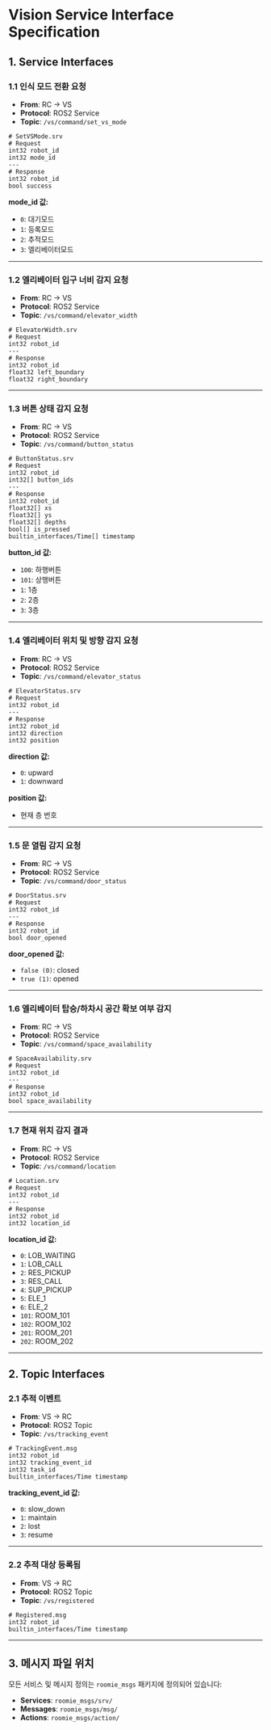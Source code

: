 # Vision Service Interface Specification

## 1. Service Interfaces

### 1.1 인식 모드 전환 요청
- **From**: RC → VS
- **Protocol**: ROS2 Service
- **Topic**: `/vs/command/set_vs_mode`

```srv
# SetVSMode.srv
# Request
int32 robot_id
int32 mode_id
---
# Response
int32 robot_id
bool success
```

**mode_id 값:**
- `0`: 대기모드
- `1`: 등록모드  
- `2`: 추적모드
- `3`: 엘리베이터모드

---

### 1.2 엘리베이터 입구 너비 감지 요청
- **From**: RC → VS
- **Protocol**: ROS2 Service
- **Topic**: `/vs/command/elevator_width`

```srv
# ElevatorWidth.srv
# Request
int32 robot_id
---
# Response
int32 robot_id
float32 left_boundary
float32 right_boundary
```

---

### 1.3 버튼 상태 감지 요청
- **From**: RC → VS
- **Protocol**: ROS2 Service
- **Topic**: `/vs/command/button_status`

```srv
# ButtonStatus.srv
# Request
int32 robot_id
int32[] button_ids
---
# Response
int32 robot_id
float32[] xs
float32[] ys
float32[] depths
bool[] is_pressed
builtin_interfaces/Time[] timestamp
```

**button_id 값:**
- `100`: 하행버튼
- `101`: 상행버튼
- `1`: 1층
- `2`: 2층
- `3`: 3층

---

### 1.4 엘리베이터 위치 및 방향 감지 요청
- **From**: RC → VS
- **Protocol**: ROS2 Service
- **Topic**: `/vs/command/elevator_status`

```srv
# ElevatorStatus.srv
# Request
int32 robot_id
---
# Response
int32 robot_id
int32 direction
int32 position
```

**direction 값:**
- `0`: upward
- `1`: downward

**position 값:**
- 현재 층 번호

---

### 1.5 문 열림 감지 요청
- **From**: RC → VS
- **Protocol**: ROS2 Service
- **Topic**: `/vs/command/door_status`

```srv
# DoorStatus.srv
# Request
int32 robot_id
---
# Response
int32 robot_id
bool door_opened
```

**door_opened 값:**
- `false (0)`: closed
- `true (1)`: opened

---

### 1.6 엘리베이터 탑승/하차시 공간 확보 여부 감지
- **From**: RC → VS
- **Protocol**: ROS2 Service
- **Topic**: `/vs/command/space_availability`

```srv
# SpaceAvailability.srv
# Request
int32 robot_id
---
# Response
int32 robot_id
bool space_availability
```

---

### 1.7 현재 위치 감지 결과
- **From**: RC → VS
- **Protocol**: ROS2 Service
- **Topic**: `/vs/command/location`

```srv
# Location.srv
# Request
int32 robot_id
---
# Response
int32 robot_id
int32 location_id
```

**location_id 값:**
- `0`: LOB_WAITING
- `1`: LOB_CALL
- `2`: RES_PICKUP
- `3`: RES_CALL
- `4`: SUP_PICKUP
- `5`: ELE_1
- `6`: ELE_2
- `101`: ROOM_101
- `102`: ROOM_102
- `201`: ROOM_201
- `202`: ROOM_202

---

## 2. Topic Interfaces

### 2.1 추적 이벤트
- **From**: VS → RC
- **Protocol**: ROS2 Topic
- **Topic**: `/vs/tracking_event`

```msg
# TrackingEvent.msg
int32 robot_id
int32 tracking_event_id
int32 task_id
builtin_interfaces/Time timestamp
```

**tracking_event_id 값:**
- `0`: slow_down
- `1`: maintain
- `2`: lost
- `3`: resume

---

### 2.2 추적 대상 등록됨
- **From**: VS → RC
- **Protocol**: ROS2 Topic
- **Topic**: `/vs/registered`

```msg
# Registered.msg
int32 robot_id
builtin_interfaces/Time timestamp
```

---

## 3. 메시지 파일 위치

모든 서비스 및 메시지 정의는 `roomie_msgs` 패키지에 정의되어 있습니다:

- **Services**: `roomie_msgs/srv/`
- **Messages**: `roomie_msgs/msg/`
- **Actions**: `roomie_msgs/action/`
 

